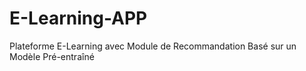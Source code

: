 # E-Learning-APP
Plateforme E-Learning avec Module de Recommandation Basé sur  un Modèle Pré-entraîné

